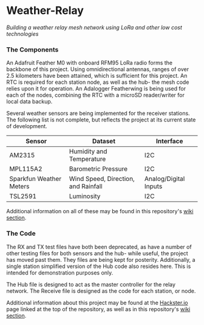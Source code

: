 # Weather-Relay
*Building a weather relay mesh network using LoRa and other low cost technologies*

### The Components
An Adafruit Feather M0 with onboard RFM95 LoRa radio forms the backbone of this project. Using omnidirectional antennas, ranges of over 2.5 kilometers have been attained, which is sufficient for this project. An RTC is required for each station node, as well as the hub- the mesh code relies upon it for operation. An Adalogger Featherwing is being used for each of the nodes, combining the RTC with a microSD reader/writer for local data backup.

Several weather sensors are being implemented for the receiver stations. The following list is not complete, but reflects the project at its current state of development.

Sensor | Dataset | Interface
--- | --- | ---
AM2315 | Humidity and Temperature | I2C
MPL115A2 | Barometric Pressure | I2C
Sparkfun Weather Meters | Wind Speed, Direction, and Rainfall | Analog/Digital Inputs
TSL2591 | Luminosity | I2C

Additional information on all of these may be found in this repository's [wiki section](https://github.com/jcurfman/Weather-Relay/wiki/Components).

### The Code
The RX and TX test files have both been deprecated, as have a number of other testing files for both sensors and the hub- while useful, the project has moved past them. They files are being kept for posterity. Additionally, a single station simplified version of the Hub code also resides here. This is intended for demonstration purposes only. 

The Hub file is designed to act as the master controller for the relay network. The Receive file is designed as the code for each station, or node.

Additional information about this project may be found at the [Hackster.io](https://www.hackster.io/129087/lora-based-weather-station-a332d9) page linked at the top of the repository, as well as in this repository's [wiki section](https://github.com/jcurfman/Weather-Relay/wiki). 

